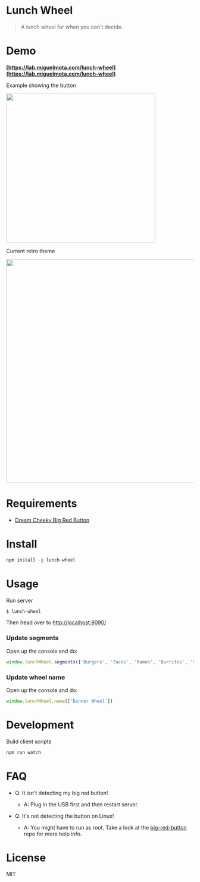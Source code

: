 # Lunch Wheel

> A lunch wheel for when you can't decide.

# Demo

**[https://lab.miguelmota.com/lunch-wheel](https://lab.miguelmota.com/lunch-wheel)**

Example showing the button

<img src="./screencast_button.gif" width="400">

Current retro theme

<img src="./screencast_retro.gif" width="600">

# Requirements

- [Dream Cheeky Big Red Button](http://dreamcheeky.com/big-red-button)

# Install

```bash
npm install -g lunch-wheel
```

# Usage

Run server

```bash
$ lunch-wheel
```

Then head over to [http://localhost:9090/](http://localhost:9090/)

### Update segments

Open up the console and do:

```javascript
window.lunchWheel.segments(['Burgers', 'Tacos', 'Ramen', 'Burritos', 'Seafood', 'Salad'])
```

### Update wheel name

Open up the console and do:

```javascript
window.lunchWheel.name(['Dinner Wheel'])
```

# Development

Build client scripts

```bash
npm run watch
```

# FAQ

- Q: It isn't detecting my big red button!

  - A: Plug in the USB first and then restart server.

- Q: It's not detecting the button on Linux!

  - A: You might have to run as root. Take a look at the [big-red-button](https://github.com/miguelmota/big-red-button) repo for more help info.

# License

MIT
